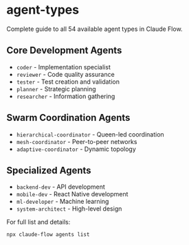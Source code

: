 # agent-types

Complete guide to all 54 available agent types in Claude Flow.

## Core Development Agents

- `coder` - Implementation specialist
- `reviewer` - Code quality assurance
- `tester` - Test creation and validation
- `planner` - Strategic planning
- `researcher` - Information gathering

## Swarm Coordination Agents

- `hierarchical-coordinator` - Queen-led coordination
- `mesh-coordinator` - Peer-to-peer networks
- `adaptive-coordinator` - Dynamic topology

## Specialized Agents

- `backend-dev` - API development
- `mobile-dev` - React Native development
- `ml-developer` - Machine learning
- `system-architect` - High-level design

For full list and details:

```bash
npx claude-flow agents list
```

